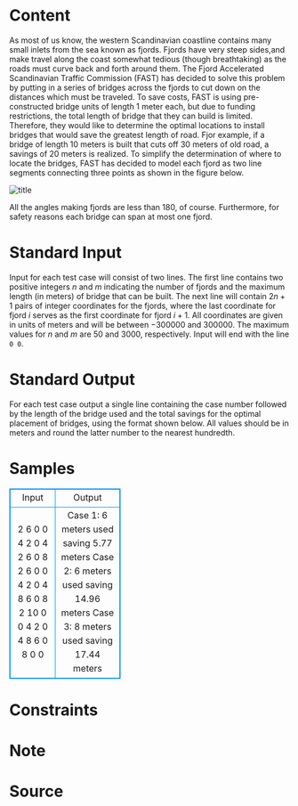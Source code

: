 
# Content

As most of us know, the western Scandinavian coastline contains many small inlets from the sea known as fjords. Fjords have very steep sides,and make travel along the coast somewhat tedious (though breathtaking) as the roads must curve back and forth around them. The Fjord Accelerated Scandinavian Traffic Commission (FAST) has decided to solve this problem by putting in a series of bridges across the fjords to cut down on the distances which must be traveled. To save costs, FAST is using pre-constructed bridge units of length $1$ meter each, but due to funding restrictions, the total length of bridge that they can build is limited. Therefore, they would like to determine the optimal locations to install bridges that would save the greatest length of road. Fjor example, if a bridge of length 10 meters is built that cuts off $30$ meters of old road, a savings of $20$ meters is realized. To simplify the determination of where to locate the bridges, FAST has decided to model each fjord as two line segments connecting three points as shown in the figure below.

![title](/source/lutece/have-you-driven-a-fjord-lately/img/aHR0cHM6Ly9hY20udWVzdGMuZWR1LmNuL21lZGlhL2ltYWdlL3Byb2JsZW0vNzMxLzIwMTQwOTAyMTM0MzU3NTY3MzgucG5n.png)

All the angles making fjords are less than $180$, of course. Furthermore, for safety reasons each bridge can span at most one fjord.


# Standard Input

Input for each test case will consist of two lines. The first line contains two positive integers $n$ and $m$ indicating the number of fjords and the maximum length (in meters) of bridge that can be built. The next line will contain $2n + 1$ pairs of integer coordinates for the fjords, where the last coordinate for fjord $i$ serves as the first coordinate for fjord $i + 1$. All coordinates are given in units of meters and will be between $-300000$ and $300000$. The maximum values for $n$ and $m$ are $50$ and $3000$, respectively. Input will end with the line `0 0`.

# Standard Output

For each test case output a single line containing the case number followed by the length of the bridge used and the total savings for the optimal placement of bridges, using the format shown below. All values should be in meters and round the latter number to the nearest hundredth.

# Samples

<style>
        table,table tr th, table tr td { border:1px solid #0094ff; }
        table { width: 200px; min-height: 25px; line-height: 25px; text-align: center; border-collapse: collapse;}   
    </style>
<table>
	<tr>
		<td>Input</td>
		<td>Output</td>
	</tr>
<tr><td>2 6
0 0 4 2 0 4 2 6 0 8
2 6
0 0 4 2 0 4 8 6 0 8
2 10
0 0 4 2 0 4 8 6 0 8
0 0</td><td>Case 1: 6 meters used saving 5.77 meters
Case 2: 6 meters used saving 14.96 meters
Case 3: 8 meters used saving 17.44 meters</td></tr></table>


# Constraints



# Note



# Source



